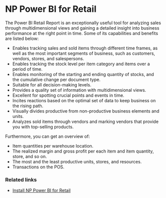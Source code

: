 # NP Power BI for Retail 

The Power BI Retail Report is an exceptionally useful tool for analyzing sales through multidimensional views and gaining a detailed insight into business performance at the right point in time. Some of its capabilities and benefits are listed below:

- Enables tracking sales and sold items through different time frames, as well as the most important segments of business, such as customers, vendors, stores, and salespersons.
- Enables tracking the stock level per item category and items over a period of time.
- Enables monitoring of the starting and ending quantity of stocks, and the cumulative change per document type. 
- Suitable for all decision-making levels.
- Provides a quality set of information with multidimensional views.
- Excellent for spotting crucial points and events in time.
- Incites reactions based on the optimal set of data to keep business on the rising path.
- Visually divides productive from non-productive business elements and units.
- Analyzes sold items through vendors and marking vendors that provide you with top-selling products.

Furthermore, you can get an overview of:

- Item quantities per warehouse location.
- The realized margin and gross profit per each item and item quantity, store, and so on.
- The most and the least productive units, stores, and resources.
- Transactions on the POS.

### Related links

- [Install NP Power BI for Retail](howto/install_power_bi_retail.md)